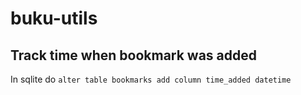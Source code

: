 # buku-utils

## Track time when bookmark was added

In sqlite do `alter table bookmarks add column time_added datetime`

